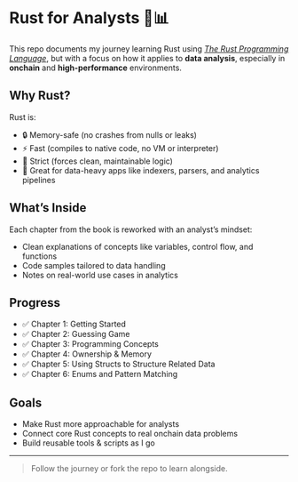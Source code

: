 # Rust for Analysts 🦀📊

This repo documents my journey learning Rust using [*The Rust Programming Language*](https://doc.rust-lang.org/book/title-page.html), but with a focus on how it applies to **data analysis**, especially in **onchain** and **high-performance** environments.

## Why Rust?

Rust is:
- 🔒 Memory-safe (no crashes from nulls or leaks)
- ⚡️ Fast (compiles to native code, no VM or interpreter)
- 🧠 Strict (forces clean, maintainable logic)
- 💪 Great for data-heavy apps like indexers, parsers, and analytics pipelines

## What’s Inside

Each chapter from the book is reworked with an analyst’s mindset:
- Clean explanations of concepts like variables, control flow, and functions
- Code samples tailored to data handling
- Notes on real-world use cases in analytics

## Progress

- ✅ Chapter 1: Getting Started
- ✅ Chapter 2: Guessing Game
- ✅ Chapter 3: Programming Concepts
- ✅ Chapter 4: Ownership & Memory
- ✅ Chapter 5: Using Structs to Structure Related Data
- ✅ Chapter 6: Enums and Pattern Matching

## Goals

- Make Rust more approachable for analysts
- Connect core Rust concepts to real onchain data problems
- Build reusable tools & scripts as I go

---

> Follow the journey or fork the repo to learn alongside.
